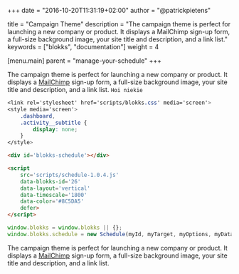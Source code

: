 +++
date            = "2016-10-20T11:31:19+02:00"
author          = "@patrickpietens"

title           = "Campaign Theme"
description     = "The campaign theme is perfect for launching a new company or product. It displays a MailChimp sign-up form, a full-size background image, your site title and description, and a link list."
keywords        = ["blokks", "documentation"]
weight          = 4

[menu.main]
parent          = "manage-your-schedule"
+++

The campaign theme is perfect for launching a new company or product. It displays a [MailChimp](http://www.mailchimp.com) sign-up form, a full-size background image, your site title and description, and a link list. `Hoi niekie`

~~~css
<link rel='stylesheet' href='scripts/blokks.css' media='screen'>
<style media='screen'>
    .dashboard,
    .activity__subtitle {
        display: none;
    }
</style>
~~~

~~~html
<div id='blokks-schedule'></div>
~~~

~~~html
<script
    src='scripts/schedule-1.0.4.js'
    data-blokks-id='26'
    data-layout='vertical'
    data-timescale='1800'
    data-color='#8C5DA5'
    defer>
</script>
~~~

~~~JavaScript
window.blokks = window.blokks || {};
window.blokks.schedule = new Schedule(myId, myTarget, myOptions, myData); const schedule = myIdentifier;
~~~

The campaign theme is perfect for launching a new company or product. It displays a [MailChimp](http://www.mailchimp.com) sign-up form, a full-size background image, your site title and description, and a link list.
